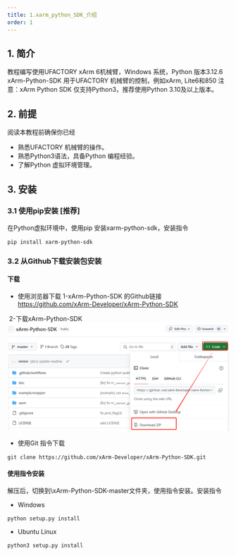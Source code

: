 ```yaml
---
title: 1.xarm_python_SDK_介绍
order: 1
---
```

## 1. 简介

教程编写使用UFACTORY xArm 6机械臂，Windows 系统，Python 版本3.12.6
xArm-Python-SDK 用于UFACTORY 机械臂的控制，例如xArm, Lite6和850
注意：xArm Python SDK 仅支持Python3，推荐使用Python 3.10及以上版本。


## 2. 前提

阅读本教程前确保你已经
* 熟悉UFACTORY 机械臂的操作。
* 熟悉Python3语法，具备Python 编程经验。
* 了解Python 虚拟环境管理。

## 3. 安装
### 3.1 使用pip安装 [推荐]
在Python虚拟环境中，使用pip 安装xarm-python-sdk，安装指令
```
pip install xarm-python-sdk
```

### 3.2 从Github下载安装包安装

#### 下载
* 使用浏览器下载
1-xArm-Python-SDK 的Github链接
https://github.com/xArm-Developer/xArm-Python-SDK

​	2-下载xArm-Python-SDK 
![](assets/xarm_python_sdk_download.png)


*  使用Git 指令下载

```
git clone https://github.com/xArm-Developer/xArm-Python-SDK.git
```

#### 使用指令安装

解压后，切换到\xArm-Python-SDK-master文件夹，使用指令安装。安装指令

* Windows 
```
python setup.py install
```
* Ubuntu Linux
```
python3 setup.py install
```
